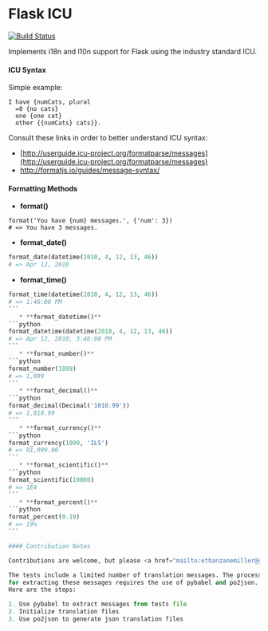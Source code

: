 Flask ICU
=========

[![Build Status](https://travis-ci.org/beavyHQ/flask-icu.svg?branch=retrofit-for-pyicu)](https://travis-ci.org/beavyHQ/flask-icu)

Implements i18n and l10n support for Flask using the industry standard
ICU.

#### ICU Syntax

Simple example:
```
I have {numCats, plural
  =0 {no cats}
  one {one cat}
  other {{numCats} cats}}.
```

Consult these links in order to better understand ICU syntax:  
* [http://userguide.icu-project.org/formatparse/messages](http://userguide.icu-project.org/formatparse/messages)
* http://formatjs.io/guides/message-syntax/

#### Formatting Methods  

   * **format()**
```
format('You have {num} messages.', {'num': 3})
# => You have 3 messages.
```
   * **format_date()**  
```python
format_date(datetime(2010, 4, 12, 13, 46))
# => Apr 12, 2010
```
   * **format_time()**  
````python
format_time(datetime(2010, 4, 12, 13, 46))
# => 1:46:00 PM
```
   * **format_datetime()**   
```python
format_datetime(datetime(2010, 4, 12, 13, 46))
# => Apr 12, 2010, 3:46:00 PM
```
   * **format_number()**  
```python
format_number(1099)
# => 1,099
```
   * **format_decimal()**  
```python
format_decimal(Decimal('1010.99'))
# => 1,010.99
```
   * **format_currency()**  
```python
format_currency(1099, 'ILS')
# => ₪1,099.00
```
   * **format_scientific()**
```python
format_scientific(10000)
# => 1E4
```
   * **format_percent()**  
```python
format_percent(0.19)
# => 19%
```

#### Contribution Notes

Contributions are welcome, but please <a href="mailto:ethanzanemiller@gmail.com">contact me</a> first. 

The tests include a limited number of translation messages. The process
for extracting these messages requires the use of pybabel and po2json.
Here are the steps:

1. Use pybabel to extract messages from tests file   
2. Initialize translation files  
3. Use po2json to generate json translation files  
